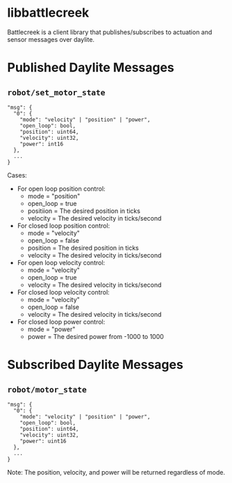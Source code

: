 libbattlecreek
==============

Battlecreek is a client library that publishes/subscribes to actuation and sensor messages over daylite.


Published Daylite Messages
===========================

`robot/set_motor_state`
-----------------------

```
"msg": {
  "0": {
    "mode": "velocity" | "position" | "power",
    "open_loop": bool,
    "position": uint64,
    "velocity": uint32,
    "power": int16
  },
  ...
}
```

Cases:
  - For open loop position control:
    - mode = "position"
    - open_loop = true
    - positiion = The desired position in ticks
    - velocity = The desired velocity in ticks/second
  - For closed loop position control:
    - mode = "velocity"
    - open_loop = false
    - position = The desired position in ticks
    - velocity = The desired velocity in ticks/second
  - For open loop velocity control:
    - mode = "velocity"
    - open_loop = true
    - velocity = The desired velocity in ticks/second
  - For closed loop velocity control:
    - mode = "velocity"
    - open_loop = false
    - velocity = The desired velocity in ticks/second
  - For closed loop power control:
    - mode = "power"
    - power = The desired power from -1000 to 1000
  

Subscribed Daylite Messages
===========================

`robot/motor_state`
-------------------

```
"msg": {
  "0": {
    "mode": "velocity" | "position" | "power",
    "open_loop": bool,
    "position": uint64,
    "velocity": uint32,
    "power": uint16
  },
  ...
}
```

Note: The position, velocity, and power will be returned regardless of mode.
